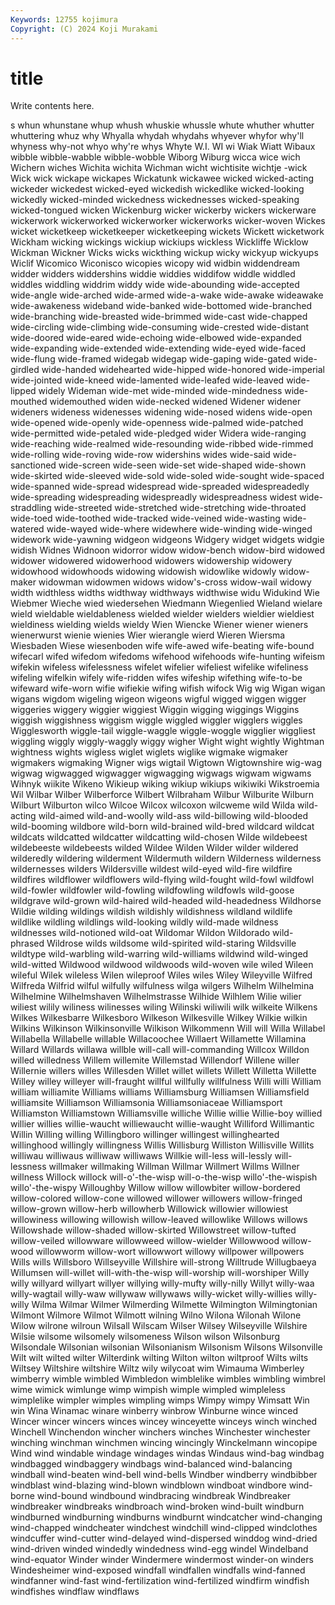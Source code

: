 ```yaml
---
Keywords: 12755 kojimura
Copyright: (C) 2024 Koji Murakami
---
```


# title

Write contents here.



s whun whunstane whup whush whuskie whussle whute whuther whutter
whuttering whuz why Whyalla whydah whydahs whyever whyfor why'll whyness
why-not whyo why're whys Whyte W.I. WI wi Wiak Wiatt
Wibaux wibble wibble-wabble wibble-wobble Wiborg Wiburg wicca wice wich Wichern
wiches Wichita wichita Wichman wicht wichtisite wichtje -wick Wick wick
wickape wickapes Wickatunk wickawee wicked wicked-acting wickeder wickedest wicked-eyed wickedish
wickedlike wicked-looking wickedly wicked-minded wickedness wickednesses wicked-speaking wicked-tongued wicken Wickenburg
wicker wickerby wickers wickerware wickerwork wickerworked wickerworker wickerworks wicker-woven Wickes
wicket wicketkeep wicketkeeper wicketkeeping wickets Wickett wicketwork Wickham wicking wickings
wickiup wickiups wickless Wickliffe Wicklow Wickman Wickner Wicks wicks wickthing
wickup wicky wickyup wickyups Wiclif Wicomico Wiconisco wicopies wicopy wid
widbin widdendream widder widders widdershins widdie widdies widdifow widdle widdled
widdles widdling widdrim widdy wide wide-abounding wide-accepted wide-angle wide-arched wide-armed
wide-a-wake wide-awake wideawake wide-awakeness wideband wide-banked wide-bottomed wide-branched wide-branching wide-breasted
wide-brimmed wide-cast wide-chapped wide-circling wide-climbing wide-consuming wide-crested wide-distant wide-doored wide-eared
wide-echoing wide-elbowed wide-expanded wide-expanding wide-extended wide-extending wide-eyed wide-faced wide-flung wide-framed
widegab widegap wide-gaping wide-gated wide-girdled wide-handed widehearted wide-hipped wide-honored wide-imperial
wide-jointed wide-kneed wide-lamented wide-leafed wide-leaved wide-lipped widely Wideman wide-met wide-minded
wide-mindedness wide-mouthed widemouthed widen wide-necked widened Widener widener wideners wideness
widenesses widening wide-nosed widens wide-open wide-opened wide-openly wide-openness wide-palmed wide-patched
wide-permitted wide-petaled wide-pledged wider Widera wide-ranging wide-reaching wide-realmed wide-resounding wide-ribbed
wide-rimmed wide-rolling wide-roving wide-row widershins wides wide-said wide-sanctioned wide-screen wide-seen
wide-set wide-shaped wide-shown wide-skirted wide-sleeved wide-sold wide-soled wide-sought wide-spaced wide-spanned
wide-spread widespread wide-spreaded widespreadedly wide-spreading widespreading widespreadly widespreadness widest wide-straddling
wide-streeted wide-stretched wide-stretching wide-throated wide-toed wide-toothed wide-tracked wide-veined wide-wasting wide-watered
wide-wayed wide-where widewhere wide-winding wide-winged widework wide-yawning widgeon widgeons Widgery
widget widgets widgie widish Widnes Widnoon widorror widow widow-bench widow-bird
widowed widower widowered widowerhood widowers widowership widowery widowhood widowhoods widowing
widowish widowlike widowly widow-maker widowman widowmen widows widow's-cross widow-wail widowy
width widthless widths widthway widthways widthwise widu Widukind Wie Wiebmer
Wieche wied wiedersehen Wiedmann Wiegenlied Wieland wielare wield wieldable wieldableness
wielded wielder wielders wieldier wieldiest wieldiness wielding wields wieldy Wien
Wiencke Wiener wiener wieners wienerwurst wienie wienies Wier wierangle wierd
Wieren Wiersma Wiesbaden Wiese wiesenboden wife wife-awed wife-beating wife-bound wifecarl
wifed wifedom wifedoms wifehood wifehoods wife-hunting wifeism wifekin wifeless wifelessness
wifelet wifelier wifeliest wifelike wifeliness wifeling wifelkin wifely wife-ridden wifes
wifeship wifething wife-to-be wifeward wife-worn wifie wifiekie wifing wifish wifock
Wig wig Wigan wigan wigans wigdom wigeling wigeon wigeons wigful
wigged wiggen wigger wiggeries wiggery wiggier wiggiest Wiggin wigging wiggings
Wiggins wiggish wiggishness wiggism wiggle wiggled wiggler wigglers wiggles Wigglesworth
wiggle-tail wiggle-waggle wiggle-woggle wigglier wiggliest wiggling wiggly wiggly-waggly wiggy wigher
Wight wight wightly Wightman wightness wights wigless wiglet wiglets wiglike
wigmake wigmaker wigmakers wigmaking Wigner wigs wigtail Wigtown Wigtownshire wig-wag
wigwag wigwagged wigwagger wigwagging wigwags wigwam wigwams Wihnyk wiikite Wikeno
Wikieup wiking wikiup wikiups wikiwiki Wikstroemia Wil Wilbar Wilber Wilberforce
Wilbert Wilbraham Wilbur Wilburite Wilburn Wilburt Wilburton wilco Wilcoe Wilcox
wilcoxon wilcweme wild Wilda wild-acting wild-aimed wild-and-woolly wild-ass wild-billowing wild-blooded
wild-booming wildbore wild-born wild-brained wild-bred wildcard wildcat wildcats wildcatted wildcatter
wildcatting wild-chosen Wilde wildebeest wildebeeste wildebeests wilded Wildee Wilden Wilder
wilder wildered wilderedly wildering wilderment Wildermuth wildern Wilderness wilderness wildernesses
wilders Wildersville wildest wild-eyed wild-fire wildfire wildfires wildflower wildflowers wild-flying
wild-fought wild-fowl wildfowl wild-fowler wildfowler wild-fowling wildfowling wildfowls wild-goose wildgrave
wild-grown wild-haired wild-headed wild-headedness Wildhorse Wildie wilding wildings wildish wildishly
wildishness wildland wildlife wildlike wildling wildlings wild-looking wildly wild-made wildness
wildnesses wild-notioned wild-oat Wildomar Wildon Wildorado wild-phrased Wildrose wilds wildsome
wild-spirited wild-staring Wildsville wildtype wild-warbling wild-warring wild-williams wildwind wild-winged wild-witted
Wildwood wildwood wildwoods wild-woven wile wiled Wileen wileful Wilek wileless
Wilen wileproof Wiles wiles Wiley Wileyville Wilfred Wilfreda Wilfrid wilful
wilfully wilfulness wilga wilgers Wilhelm Wilhelmina Wilhelmine Wilhelmshaven Wilhelmstrasse Wilhide
Wilhlem Wilie wilier wiliest wilily wiliness wilinesses wiling Wilinski wiliwili
wilk wilkeite Wilkens Wilkes Wilkesbarre Wilkesboro Wilkeson Wilkesville Wilkey Wilkie
wilkin Wilkins Wilkinson Wilkinsonville Wilkison Wilkommenn Will will Willa Willabel
Willabella Willabelle willable Willacoochee Willaert Willamette Willamina Willard Willards willawa
willble will-call will-commanding Willcox Willdon willed willedness Willem willemite Willemstad
Willendorf Willene willer Willernie willers willes Willesden Willet willet willets
Willett Willetta Willette Willey willey willeyer will-fraught willful willfully willfulness
Willi willi William william williamite Williams williams Williamsburg Williamsen Williamsfield
williamsite Williamson Williamsonia Williamsoniaceae Williamsport Williamston Williamstown Williamsville williche Willie
willie Willie-boy willied willier willies willie-waucht williewaucht willie-waught Williford Willimantic
Willin Willing willing Willingboro willinger willingest willinghearted willinghood willingly willingness
Willis Willisburg Williston Willisville Willits williwau williwaus williwaw williwaws Willkie
will-less will-lessly will-lessness willmaker willmaking Willman Willmar Willmert Willms Willner
willness Willock willock will-o'-the-wisp will-o-the-wisp willo'-the-wispish willo'-the-wispy Willoughby Willow willow
willowbiter willow-bordered willow-colored willow-cone willowed willower willowers willow-fringed willow-grown willow-herb
willowherb Willowick willowier willowiest willowiness willowing willowish willow-leaved willowlike Willows
willows Willowshade willow-shaded willow-skirted Willowstreet willow-tufted willow-veiled willowware willowweed willow-wielder
Willowwood willow-wood willowworm willow-wort willowwort willowy willpower willpowers Wills wills
Willsboro Willseyville Willshire will-strong Willtrude Willugbaeya Willumsen will-willet will-with-the-wisp will-worship
will-worshiper Willy willy willyard willyart willyer willying willy-mufty willy-nilly Willyt
willy-waa willy-wagtail willy-waw willywaw willywaws willy-wicket willy-willies willy-willy Wilma Wilmar
Wilmer Wilmerding Wilmette Wilmington Wilmingtonian Wilmont Wilmore Wilmot Wilmott wilning
Wilno Wilona Wilonah Wilone Wilow wilrone wilroun Wilsall Wilscam Wilser
Wilsey Wilseyville Wilshire Wilsie wilsome wilsomely wilsomeness Wilson wilson Wilsonburg
Wilsondale Wilsonian wilsonian Wilsonianism Wilsonism Wilsons Wilsonville Wilt wilt wilted
wilter Wilterdink wilting Wilton wilton wiltproof Wilts wilts Wiltsey Wiltshire
wiltshire Wiltz wily wilycoat wim Wimauma Wimberley wimberry wimble wimbled
Wimbledon wimblelike wimbles wimbling wimbrel wime wimick wimlunge wimp wimpish
wimple wimpled wimpleless wimplelike wimpler wimples wimpling wimps Wimpy wimpy
Wimsatt Win win Wina Winamac winare winberry winbrow Winburne wince
winced Wincer wincer wincers winces wincey winceyette winceys winch winched
Winchell Winchendon wincher winchers winches Winchester winchester winching winchman winchmen
wincing wincingly Winckelmann wincopipe Wind wind windable windage windages windas
Windaus wind-bag windbag windbagged windbaggery windbags wind-balanced wind-balancing windball wind-beaten
wind-bell wind-bells Windber windberry windbibber windblast wind-blazing wind-blown windblown windboat
windbore wind-borne wind-bound windbound windbracing windbreak Windbreaker windbreaker windbreaks windbroach
wind-broken wind-built windburn windburned windburning windburns windburnt windcatcher wind-changing wind-chapped
windcheater windchest windchill wind-clipped windclothes windcuffer wind-cutter wind-delayed wind-dispersed winddog
wind-dried wind-driven winded windedly windedness wind-egg windel Windelband wind-equator Winder
winder Windermere windermost winder-on winders Windesheimer wind-exposed windfall windfallen windfalls
wind-fanned windfanner wind-fast wind-fertilization wind-fertilized windfirm windfish windfishes windflaw windflaws
